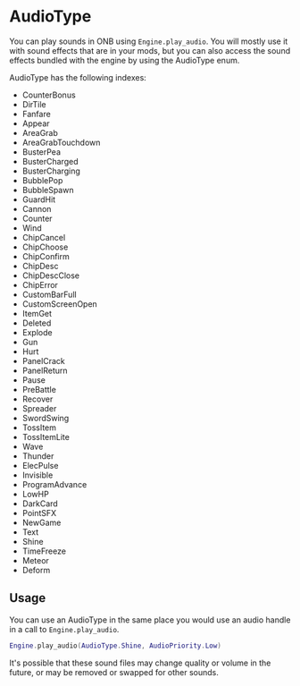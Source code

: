 # AudioType

You can play sounds in ONB using `Engine.play_audio`. You will mostly use it with 
sound effects that are in your mods, but you can also access the sound effects 
bundled with the engine by using the AudioType enum.

AudioType has the following indexes:

* CounterBonus
* DirTile
* Fanfare
* Appear
* AreaGrab
* AreaGrabTouchdown
* BusterPea
* BusterCharged
* BusterCharging
* BubblePop
* BubbleSpawn
* GuardHit
* Cannon
* Counter
* Wind
* ChipCancel
* ChipChoose
* ChipConfirm
* ChipDesc
* ChipDescClose
* ChipError
* CustomBarFull
* CustomScreenOpen
* ItemGet
* Deleted
* Explode
* Gun
* Hurt
* PanelCrack
* PanelReturn
* Pause
* PreBattle
* Recover
* Spreader
* SwordSwing
* TossItem
* TossItemLite
* Wave
* Thunder
* ElecPulse
* Invisible
* ProgramAdvance
* LowHP
* DarkCard
* PointSFX
* NewGame
* Text
* Shine
* TimeFreeze
* Meteor
* Deform

## Usage

You can use an AudioType in the same place you would use an audio handle in 
a call to `Engine.play_audio`.

```lua
Engine.play_audio(AudioType.Shine, AudioPriority.Low)
```

It's possible that these sound files may change quality or volume in the future, 
or may be removed or swapped for other sounds.